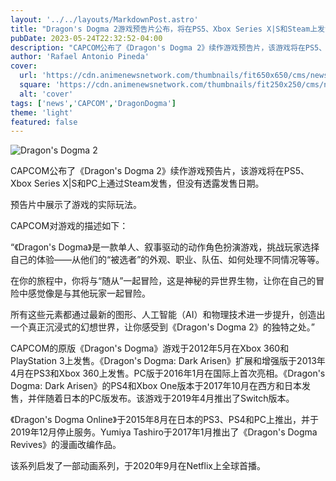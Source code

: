 ```yaml
---
layout: '../../layouts/MarkdownPost.astro'
title: "Dragon's Dogma 2游戏预告片公布，将在PS5、Xbox Series X|S和Steam上发售"
pubDate: 2023-05-24T22:32:52-04:00
description: "CAPCOM公布了《Dragon's Dogma 2》续作游戏预告片，该游戏将在PS5、Xbox Series X|S和PC上通过Steam发售，但没有透露发售日期。"
author: 'Rafael Antonio Pineda'
cover:
  url: 'https://cdn.animenewsnetwork.com/thumbnails/fit650x650/cms/news/198409/dragonsdogma2.jpg'
  square: 'https://cdn.animenewsnetwork.com/thumbnails/fit250x250/cms/news/198409/dragonsdogma2.jpg'
  alt: 'cover'
tags: ['news','CAPCOM','DragonDogma']
theme: 'light'
featured: false
---
```


![Dragon's Dogma 2](https://cdn.animenewsnetwork.com/thumbnails/fit650x650/cms/news/198409/dragonsdogma2.jpg)

CAPCOM公布了《Dragon's Dogma 2》续作游戏预告片，该游戏将在PS5、Xbox Series X|S和PC上通过Steam发售，但没有透露发售日期。

预告片中展示了游戏的实际玩法。

CAPCOM对游戏的描述如下：

“《Dragon's Dogma》是一款单人、叙事驱动的动作角色扮演游戏，挑战玩家选择自己的体验——从他们的“被选者”的外观、职业、队伍、如何处理不同情况等等。

在你的旅程中，你将与“随从”一起冒险，这是神秘的异世界生物，让你在自己的冒险中感觉像是与其他玩家一起冒险。

所有这些元素都通过最新的图形、人工智能（AI）和物理技术进一步提升，创造出一个真正沉浸式的幻想世界，让你感受到《Dragon's Dogma 2》的独特之处。”

CAPCOM的原版《Dragon's Dogma》游戏于2012年5月在Xbox 360和PlayStation 3上发售。《Dragon's Dogma: Dark Arisen》扩展和增强版于2013年4月在PS3和Xbox 360上发售。PC版于2016年1月在国际上首次亮相。《Dragon's Dogma: Dark Arisen》的PS4和Xbox One版本于2017年10月在西方和日本发售，并伴随着日本的PC版发布。该游戏于2019年4月推出了Switch版本。

《Dragon's Dogma Online》于2015年8月在日本的PS3、PS4和PC上推出，并于2019年12月停止服务。Yumiya Tashiro于2017年1月推出了《Dragon's Dogma Revives》的漫画改编作品。

该系列启发了一部动画系列，于2020年9月在Netflix上全球首播。